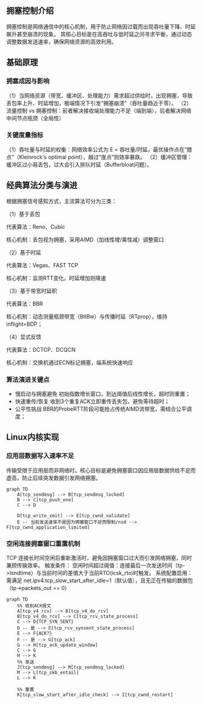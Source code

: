 ## 拥塞控制介绍
拥塞控制是网络通信中的核心机制，用于防止网络因过载而出现吞吐量下降、时延飙升甚至崩溃的现象。
其核心目标是在高吞吐与低时延之间寻求平衡，通过动态调整数据发送速率，确保网络资源的高效利用。

## 基础原理
### 拥塞成因与影响
（1）当网络资源（带宽、缓冲区、处理能力）需求超过供给时，出现拥塞，导致丢包率上升、时延增加，极端情况下引发“拥塞崩溃”（吞吐量趋近于零）。
（2）流量控制 vs 拥塞控制：前者解决接收端处理能力不足（端到端），后者解决网络中间节点瓶颈（全局性）
### 关键度量指标
（1）吞吐量与时延的权衡：网络效率公式为 E = 吞吐量/时延，最优操作点在“膝点”（Kleinrock's optimal point），越过“崖点”则效率暴跌。
（2）缓冲区管理：缓冲区过小易丢包，过大会引入排队时延（Bufferbloat问题）。

## 经典算法分类与演进
根据拥塞信号感知方式，主流算法可分为三类：

（1）基于丢包

代表算法：Reno、Cubic

核心机制：丢包视为拥塞，采用AIMD（加线性增/乘性减）调整窗口

（2）基于时延

代表算法：Vegas、FAST TCP

核心机制：监测RTT变化，时延增加则降速

（3）基于带宽时延积

代表算法：BBR

核心机制：动态测量瓶颈带宽（BtlBw）与传播时延（RTprop），维持inflight=BDP；

（4）显式反馈

代表算法：DCTCP、DCQCN	

核心机制：交换机通过ECN标记拥塞，端系统快速响应

### 算法演进关键点
+ 慢启动与拥塞避免
  初始指数增长窗口，到达阈值后线性增长，超时则重置；
+ 快速重传/恢复
  收到3个重复ACK立即重传丢失包，避免等待超时；
+ 公平性挑战
  BBR的ProbeRTT阶段可能抢占传统AIMD流带宽，需结合公平调度；

## Linux内核实现
### 应用层数据写入速率不足
传输受限于应用层而非网络时。核心目标是避免拥塞窗口因应用层数据供给不足而虚高，防止后续突发数据引发网络拥塞。
```mermaid
graph TD
    A[tcp_sendmsg] --> B[tcp_sendmsg_locked]
    B --> C[tcp_push_one]
    C --> D

    D[tcp_write_xmit] --> E[tcp_cwnd_validate]
    E -- 当前发送速率不是因为拥塞窗口不足而限制/nsd --> F[tcp_cwnd_application_limited]
```
### 空闲连接拥塞窗口重置机制
TCP 连接长时间空闲后重新激活时，避免因拥塞窗口过大而引发网络拥塞，同时兼顾传输效率。
触发条件：
空闲时间超过阈值：连接最后一次发送时间（tp->lsndtime）与当前时间的差值大于当前RTO(icsk_rto)时触发。
系统配置启用：需满足 net.ipv4.tcp_slow_start_after_idle=1（默认值），且无正在传输的数据包（tp->packets_out == 0）
```mermaid
graph TD
    %% 收到ACK报文
    A[tcp_v4_rcv] --> B[tcp_v4_do_rcv]
    B[tcp_v4_do_rcv] --> C[tcp_rcv_state_process]
    C --> D{TCP_SYN_SENT}
    D -- 是 --> E[tcp_rcv_synsent_state_process]
    E --> F{ACK?}
    F -- 是 --> G[tcp_ack]
    G --> H[tcp_ack_update_window]
    C --> G
    H --> K
    %% 发送
    J[tcp_sendmsg] --> M[tcp_sendmsg_locked]
    M --> L[tcp_skb_entail]
    L --> K

    %% 重置
    K[tcp_slow_start_after_idle_check] --> I[tcp_cwnd_restart]
```

